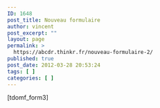 ```yaml
---
ID: 1648
post_title: Nouveau formulaire
author: vincent
post_excerpt: ""
layout: page
permalink: >
  https://abcdr.thinkr.fr/nouveau-formulaire-2/
published: true
post_date: 2012-03-28 20:53:24
tags: [ ]
categories: [ ]
---
```

[tdomf_form3]